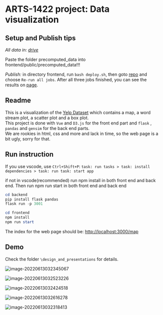 # ARTS-1422 project: Data visualization

## Setup and Publish tips

*All data in: [drive](https://drive.google.com/drive/folders/10iis24J7SkGIADnydgx4G3OoQe_0zA5A?usp=share_link)*

Paste the folder precomputed_data into frontend/public/precomputed_data!!!

*Publish:* in directory frontend, run `bash deploy.sh`, then goto [repo](https://github.com/IN4089-Groep-32/in4089-groep-32.github.io/actions/runs/3687066302) and choose `Re-run all jobs`. After all three jobs finished, you can see the results on [page](https://in4089-groep-32.github.io/).

## Readme

This is a visualization of the [Yelp Dataset](https://www.yelp.com/dataset) which contains a map, a word stream plot, a scatter plot and a box plot.  
This project is done with ```Vue``` and ```D3.js``` for the front end part and ```flask``` , ```pandas``` and ```gensim``` for the back end parts.  
We are rookies in html, css and more and lack in time, so the web page is a bit ugly, sorry for that.

## Run instruction

If you use vscode, use ```Ctrl+Shift+P```:
```task: run tasks > task: install dependencies > task: run task: start app```

if not in vscode(recommended)
run npm install in both front end and back end.
Then run npm run start in both front end and back end

```ps1
cd backend
pip install flask pandas
flask run -p 3001
```

```ps1
cd frontend
npm install
npm run start
```

The index for the web page should be: [http://localhost:3000/map](http://localhost:3000/map)

## Demo

Check the folder ```\design_and_presentations``` for details.

![image-20220613032345067](README.assets/image-20220613032345067.png)

![image-20220613032523226](README.assets/image-20220613032523226.png)

![image-20220613032424518](README.assets/image-20220613032424518.png)

![image-20220613032616278](README.assets/image-20220613032616278.png)

![image-20220613032318413](README.assets/image-20220613032318413.png)
